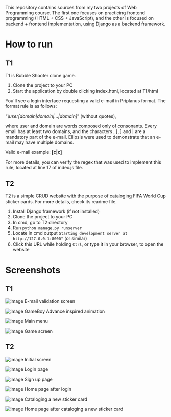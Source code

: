 This repository contains sources from my two projects of Web Programming course. The first one focuses on practicing frontend programming (HTML + CSS + JavaScript), and the other is focused on backend + frontend implementation, using Django as a backend framework.

<h1>How to run</h1>

<h2>T1</h2>

T1 is Bubble Shooter clone game.

1. Clone the project to your PC
2. Start the application by double clicking index.html, located at T1/html

You'll see a login interface requesting a valid e-mail in Priplanus format. The format rule is as follows:

 “<em>\user[domain|domain|...|domain]</em>” (without quotes), 

where user and domain are words composed only of consonants. Every email has at least two domains, and the characters \, [, ] and | are a mandatory part of the e-mail. Ellipsis were used to demonstrate that an e-mail may have multiple domains.

Valid e-mail example: <b>\[c|c]</b>

For more details, you can verify the regex that was used to implement this rule, located at line 17 of index.js file.


 <h2>T2</h2>

T2 is a simple CRUD website with the purpose of cataloging FIFA World Cup sticker cards. For more details, check its readme file.

1. Install Django framework (if not installed)
2. Clone the project to your PC
3. In cmd, go to T2 directory
4. Run `python manage.py runserver`
5. Locate in cmd output `Starting development server at http://127.0.0.1:8000"` (or similar)
6. Click this URL while holding `Ctrl`, or type it in your browser, to open the website


<h1>Screenshots</h1>

<h2>T1</h2>

![image](https://github.com/vfroes21/inf1407/assets/71036803/b54762bf-3eb9-4764-8c9c-7a2a8db61184)
E-mail validation screen



![image](https://github.com/vfroes21/inf1407/assets/71036803/f8221a47-5c27-4ab3-903a-420ea5eb9e87)
GameBoy Advance inspired animation



![image](https://github.com/vfroes21/inf1407/assets/71036803/8f2bc6fd-1cfa-4606-b644-02f743d85f59)
Main menu



![image](https://github.com/vfroes21/inf1407/assets/71036803/e31fff4b-d901-4e4a-9a7b-d83acb773cfd)
Game screen



<h2>T2</h2>

![image](https://github.com/vfroes21/inf1407/assets/71036803/aeb780f4-25a8-4bab-a62d-a870010402a1)
Initial screen



![image](https://github.com/vfroes21/inf1407/assets/71036803/d162734d-532b-470a-be40-616bee9c34a7)
Login page



![image](https://github.com/vfroes21/inf1407/assets/71036803/57b629df-5d4e-4968-b845-2a62461a3eff)
Sign up page



![image](https://github.com/vfroes21/inf1407/assets/71036803/856cb889-0785-4990-965a-a808d93cd16c)
Home page after login



![image](https://github.com/vfroes21/inf1407/assets/71036803/a51f4626-4cd2-48f4-91f4-e9f6fefdc8f3)
Cataloging a new sticker card



![image](https://github.com/vfroes21/inf1407/assets/71036803/476dda94-4393-4128-bbc4-1a14cef01beb)
Home page after cataloging a new sticker card


